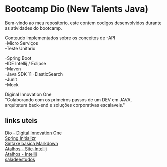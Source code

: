 # Bootcamp Dio (New Talents Java)
Bem-vindo ao meu repositorio, este contem codigos desenvolvidos durante as atividades do bootcamp.   
  
  
Conteudo implementados sobre os conceitos de 
-API  
-Micro Serviços  
-Teste Unitario  


-Spring Boot  
-IDE Intellij / Eclipse  
-Maven  
-Java SDK 11 
-ElasticSearch  
-Junit  
-Mock  
  
Diginal Innovation One  
"Colaborando com os primeiros passos de um DEV em JAVA,  
 arquitetura back-end e soluções corporativas escalaveis."  
  
## links uteis
[Dio - Digital Innovation One](https://web.digitalinnovation.one/home)  
[Spring Initializr](https://start.spring.io)  
[Sintaxe basica Markdown](https://www.markdownguide.org/basic-syntax)  
[Atalhos - Site-Intellij](https://resources.jetbrains.com/storage/products/intellij-idea/docs/IntelliJIDEA_ReferenceCard.pdf)  
[Atalhos - Intellij](http://www.basef.com.br/index.php/Atalhos_do_IntelliJ_Idea)  
[saladeestudos](https://saladeestudos.online/course/comp/ead05019)  